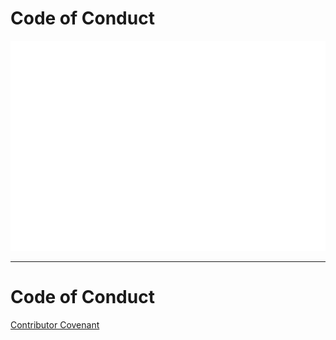 <!-- .slide: data-transition="slide" data-auto-animate -->
# Code of Conduct

![warning I'm still not a lawyer](../img/still-not-warning.gif)
<!-- .element: class="fragment" -->

***

<!-- .slide: data-transition="slide" data-auto-animate -->
# Code of Conduct

[Contributor Covenant](https://www.contributor-covenant.org/) <!-- .element: class="fragment" -->
